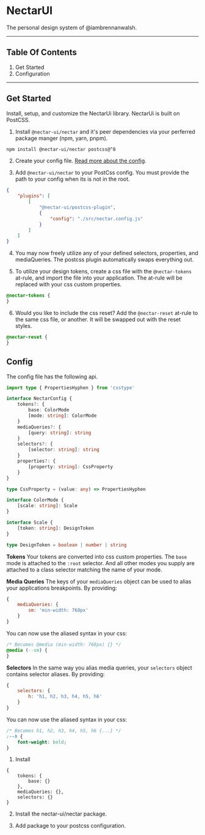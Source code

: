 # NectarUI

The personal design system of @iambrennanwalsh.

---

## Table Of Contents

1. Get Started
2. Configuration

---

## Get Started

Install, setup, and customize the NectarUi library. NectarUi is built on PostCSS.

1. Install `@nectar-ui/nectar` and it's peer dependencies via your perferred package manger (npm, yarn, pnpm).

```sh
npm install @nectar-ui/nectar postcss@^8
```

2. Create your config file. [Read more about the config](#config).

3. Add `@nectar-ui/nectar` to your PostCss config. You must provide the path to your config when its is not in the root.

```json
{
	"plugins": [
		[
			"@nectar-ui/postcss-plugin",
			{
				"config": "./src/nectar.config.js"
			}
		]
	]
}
```

4. You may now freely utilize any of your defined selectors, properties, and mediaQueries. The postcss plugin automatically swaps everything out.

5. To utilize your design tokens, create a css file with the `@nectar-tokens` at-rule, and import the file into your application. The at-rule will be replaced with your css custom properties.

```css
@nectar-tokens {
}
```

6. Would you like to include the css reset? Add the `@nectar-reset` at-rule to the same css file, or another. It will be swapped out with the reset styles.

```css
@nectar-reset {
}
```

## Config

The config file has the following api.

```ts
import type { PropertiesHyphen } from 'csstype'

interface NectarConfig {
	tokens?: {
		base: ColorMode
		[mode: string]: ColorMode
	}
	mediaQueries?: {
		[query: string]: string
	}
	selectors?: {
		[selector: string]: string
	}
	properties?: {
		[property: string]: CssProperty
	}
}

type CssProperty = (value: any) => PropertiesHyphen

interface ColorMode {
	[scale: string]: Scale
}

interface Scale {
	[token: string]: DesignToken
}

type DesignToken = boolean | number | string
```

**Tokens**
Your tokens are converted into css custom properties. The `base` mode is attached to the `:root` selector. And all other modes you supply are attached to a class selector matching the name of your mode.

**Media Queries**
The keys of your `mediaQueries` object can be used to alias your applications breakpoints. By providing:

```js
{
	mediaQueries: {
		sm: 'min-width: 768px'
	}
}
```

You can now use the aliased syntax in your css:

```css
/* Becomes @media (min-width: 768px) {} */
@media (--sm) {
}
```

**Selectors**
In the same way you alias media queries, your `selectors` object contains selector aliases. By providing:

```js
{
	selectors: {
		h: 'h1, h2, h3, h4, h5, h6'
	}
}
```

You can now use the aliased syntax in your css:

```css
/* Becomes h1, h2, h3, h4, h5, h6 {...} */
:--h {
	font-weight: bold;
}
```

1. Install

```
{
	tokens: {
		base: {}
	},
	mediaQueries: {},
	selectors: {}
}
```

2. Install the nectar-ui/nectar package.

3. Add package to your postcss configuration.
